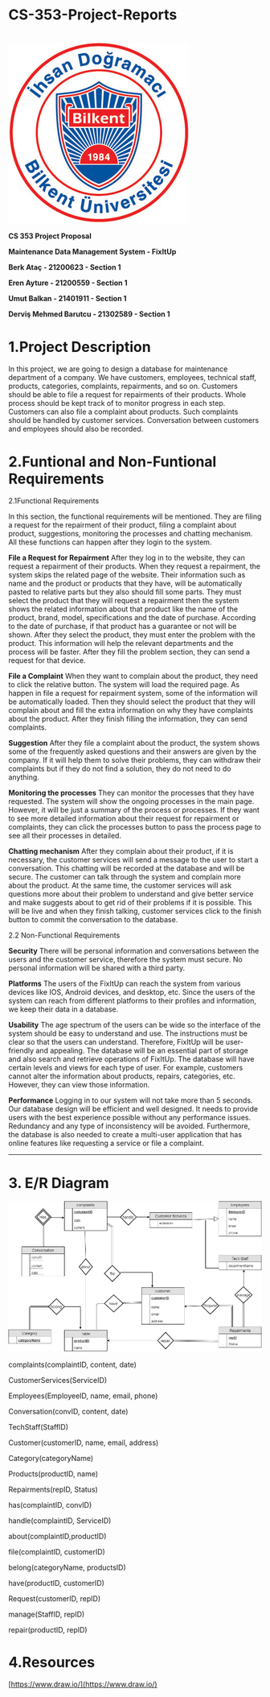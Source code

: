 # CS-353-Project-Reports
# 

![](https://github.com/Seftali/CS-353-Project-Reports/blob/master/Bilkent.jpg)

**CS 353 Project Proposal**

**Maintenance Data Management System - FixItUp**

**Berk Ataç 	-		21200623 - Section 1**

**Eren Ayture	-		21200559 - Section 1**

**Umut Balkan	-		21401911 - Section 1**

**Derviş Mehmed Barutcu -	21302589 - Section 1**



# 1.Project Description

In this project, we are going to design a database for maintenance department of a company. We have customers, employees, technical staff, products, categories, complaints, repairments, and so on. Customers should be able to file a request for repairments of their products. Whole process should be kept track of to monitor progress in each step. Customers can also file a complaint about products. Such complaints should be handled by customer services. Conversation between customers and employees should also be recorded.


# 2.Funtional and Non-Funtional Requirements

2.1Functional Requirements

In this section, the functional requirements will be mentioned. They are filing a request for the repairment of their product, filing a complaint about product, suggestions, monitoring the processes and chatting mechanism. All these functions can happen after they login to the system.

**File a Request for Repairment** After they log in to the website, they can request a repairment of their products. When they request a repairment, the system skips the related page of the website. Their information such as name and the product or products that they have, will be automatically pasted to relative parts but they also should fill some parts. They must select the product that they will request a repairment then the system shows the related information about that product like the name of the product, brand, model, specifications and the date of purchase. According to the date of purchase, if that product has a guarantee or not will be shown. After they select the product, they must enter the problem with the product. This information will help the relevant departments and the process will be faster. After they fill the problem section, they can send a request for that device.


**File a Complaint** When they want to complain about the product, they need to click the relative button. The system will load the required page. As happen in file a request for repairment system, some of the information will be automatically loaded. Then they should select the product that they will complain about and fill the extra information on why they have complaints about the product. After they finish filling the information, they can send complaints.


**Suggestion** After they file a complaint about the product, the system shows some of the frequently asked questions and their answers are given by the company. If it will help them to solve their problems, they can withdraw their complaints but if they do not find a solution, they do not need to do anything.


**Monitoring the processes** They can monitor the processes that they have requested. The system will show the ongoing processes in the main page. However, it will be just a summary of the process or processes. If they want to see more detailed information about their request for repairment or complaints, they can click the processes button to pass the process page to see all their processes in detailed.


**Chatting mechanism** After they complain about their product, if it is necessary, the customer services will send a message to the user to start a conversation. This chatting will be recorded at the database and will be secure. The customer can talk through the system and complain more about the product. At the same time, the customer services will ask questions more about their problem to understand and give better service and make suggests about to get rid of their problems if it is possible. This will be live and when they finish talking, customer services click to the finish button to commit the conversation to the database.

2.2 Non-Functional Requirements

**Security**
	There will be personal information and conversations between the users and the customer service, therefore the system must secure. No personal information will be shared with a third party.

**Platforms**
	The users of the FixItUp can reach the system from various devices like IOS, Android devices, and desktop, etc. Since the users of the system can reach from different platforms to their profiles and information, we keep their data in a database. 
  
**Usability**
	The age spectrum of the users can be wide so the interface of the system should be easy to understand and use. The instructions must be clear so that the users can understand. Therefore, FixItUp will be user-friendly and appealing.
  The database will be an essential part of storage and also search and retrieve operations of FixItUp. The database will have certain levels and views for each type of user. For example, customers cannot alter the information about products, repairs, categories, etc. However, they can view those information.

**Performance**
	Logging in to our system will not take more than 5 seconds. Our database design will be efficient and well designed. It needs to provide users with the best experience possible without any performance issues. Redundancy and any type of inconsistency will be avoided.  Furthermore, the database is also needed to create a multi-user application that has online features like requesting a service or file a complaint.


** **

#  3. E/R Diagram


![](https://github.com/Seftali/CS-353-Project-Reports/blob/master/ERdiagram.jpg)


complaints(complaintID, content, date)

CustomerServices(ServiceID)

Employees(EmployeeID, name, email, phone)

Conversation(convID, content, date)

TechStaff(StaffID)

Customer(customerID, name, email, address)

Category(categoryName)

Products(productID, name)

Repairments(repID, Status)

has(complaintID, convID)

handle(complaintID, ServiceID)

about(complaintID,productID)

file(complaintID, customerID)

belong(categoryName, productsID)

have(productID, customerID)

Request(customerID, repID)

manage(StaffID, repID)

repair(productID, repID)

# 4.Resources

[https://www.draw.io/](https://www.draw.io/)

